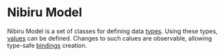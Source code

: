 # Nibiru Model
Nibiru Model is a set of classes for defining data [types](../../wiki/Types). Using these types, [values](../../wiki/Values) can be defined. Changes to such calues are observable, allowing type-safe [bindings](../../wiki/Bindings) creation.
